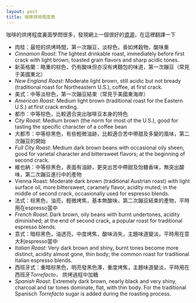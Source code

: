 ```yaml
---
layout: post
title: 咖啡烘培程度表
---
```

<div>咖啡的烘烤程度裏面學問很多，發現網上一個很好的<a href="http://coffeegeek.com/forums/coffee/general/559516">資源</a>，在這裡翻譯一下</div>
<ul>
<li>肉桂：最短的烘烤時間，第一次蹦豆，淡棕色，香如烤穀物，酸味重</li>
<li><span><em>Cinnamon Roast</em>: The <span>lightest </span>drinkable roast, immediately before first crack with light brown, toasted grain flavors and sharp acidic tones.</span></li>
<li>新英格蘭：略重的棕色，仍有酸味但亦沒有烤麵包的味道，第一次蹦豆（常見于美國東北）</li>
<li><span><em>New England Roast</em>: Moderate light brown, still acidic but not bready (traditional roast for Northeastern U.S.), coffee, at first crack.</span></li>
<li>美式：中等淡棕色，第一次蹦豆結束（常見于美國東海岸）</li>
<li><em>American Roast</em>: Medium light brown (traditional roast for the Eastern U.S.) at first crack ending.</li>
<li>都市：中等棕色，比較適合突出咖啡豆本身的特色</li>
<li><em>City Roast</em>: Medium brown (the norm for most of the U.S.), good for tasting the specific character of a coffee bean</li>
<li>大都市：中等棕黑色，有些輕微油跡，比較適合苦中帶甜及多變的風味，第二次蹦豆的開始</li>
<li><em>Full City Roast</em>: Medium dark brown beans with occasional oily sheen, good for varietal character and bittersweet flavors; at the beginning of second crack.</li>
<li>維也納：中等棕黑色，表面有油跡，更突出苦中帶甜及饴糖香味，無突出酸味，第二次蹦豆進行中的產物</li>
<li>Vienna Roast: Moderate dark brown (traditional Austrian roast) with light surface oil, more bittersweet, caramely flavor, acidity muted; in the middle of second crack, occasionally used for espresso blends.</li>
<li>法式：棕黑色，油亮，輕微烤焦，基本無酸味，第二次蹦豆結束的產物，平時用在espresso當中</li>
<li><em>French Roast</em>: Dark brown, oily beans with burnt undertones, acidity diminished; at the end of second crack, a popular roast for traditional espresso blends.</li>
<li>意式：暗棕黑色，油透亮，中度烤焦，酸味消失，主題味道變淡，平時用在意大利espresso當中</li>
<li><em>Italian Roast</em>: Very dark brown and shiny, burnt tones become more distinct, acidity almost gone, thin body; the common roast for traditional Italian espresso blends.</li>
<li>西班牙式：重暗棕黑色，明亮發黑色澤，重度烤焦，主題味道變淡，平時用在西班牙<em>Torrefacto， </em>烘烤過程中加糖</li>
<li><em>Spanish Roast</em>: Extremely dark brown, nearly black and very shiny, charcoal and tar tones dominate, flat, with thin body. For the traditional Spanisch <em>Torrefacto</em> sugar is added during the roasting process.</li>
</ul>